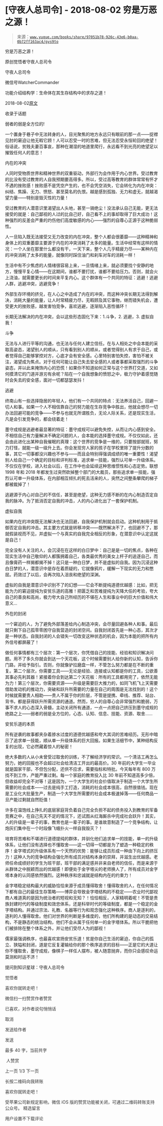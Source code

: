 # [守夜人总司令] - 2018-08-02 穷是万恶之源！

> 来源：[`www.yuque.com/books/share/97051b78-926c-43e6-b0aa-0b72ff163ac4/gys9to`](https://www.yuque.com/books/share/97051b78-926c-43e6-b0aa-0b72ff163ac4/gys9to)



穷是万恶之源！ 

原创觉悟者守夜人总司令 

守夜人总司令 

微信号WatcherCommander 

功能介绍结构学：生命体在其生存结构中的求存之道！ 

2018-08-02[原文](https://mp.weixin.qq.com/s?__biz=MzAxNDk1NjI2Mw==&mid=2247483823&idx=1&sn=e54ebe9891b302dc0bf1815c76ccf8b7&chksm=9b8a2227acfdab31a05e273addd9159d4b8263d58d3c58bf214841c8189157519719c3427306&scene=27#wechat_redirect&cpage=497) 

收录于话题 

弱者的弱是全方位的! 

一个置身于巷子中无法转身的人，目光聚焦的地方永远只有眼前的那一点——捉襟见肘的窘迫让他无暇它顾！人可以忍受一时的苦难，但无法忍受永恒轮回的绝望！俗话说，贫贱夫妻百事哀，那种在潮湿的地道里爬行，永远看不到光亮的绝望足以摧毁任何人的意志！ 

内在的冲突 

人同时受物质世界和精神世界的双重驱动，外部行为会作用于内心世界。受过教育的比没有受过教育的人自我预期要高得多。所以，受过高等教育的群体常常有怀才不遇的挫败感！挫败感不是凭空产生的，也不会凭空消失，它会转化为内在冲突：纠结、焦躁、无力、愤怒、甚至莫名的仇恨。越是感到孤独、无力和虚无，就越渴望力量——特别是毁灭性的力量！ 

受过教育的人潜意识里渴望出人头地，甚至一骑绝尘！没法承认自己无能，更无法接受的就是：自己鄙视的人过的比自己好，自己看不上的事却取得了巨大成功！这种强烈的反差会严重的灼伤他们高度敏感的内心——强烈的自尊心正源于这种脆弱性。 

人一旦陷入既无法接受又无力改变的内在冲突，整个人都会很萎靡——这种精神和身体上的双重萎靡主要源于内在的冲突消耗了太多的能量。生活中经常有这样的情况：一个人坐在那里什么都没有干，一天下来，整个人几乎精疲力尽——某种内在的冲突消耗了太多的能量，就像同时踩住油门和刹车对车的消耗一样！ 

生活中有不少焦虑的人情绪很容易上来，一旦情绪上来，就必须要找个安静的地方，慢慢平复心情——在这期间，谁都不要打扰，谁都不要给压力。否则，就会火上浇油，就需要更长的时间来平复内心。这个群体有一个共同的特征：逃避！逃避人群，逃避冲突，逃避竞争！ 

外部生存环境的挤兑，在人心之中造成了内在的冲突，而这种冲突长期无法得到解决，消耗大量的能量，让人时常精疲力尽，无暇顾及其它事物，继而错失机会，遭受更大的挫败感，越发害怕竞争，喜欢逃避，逐渐陷入恶性循环！ 

长期无法解决的内在冲突，会以这些形态固化下来：1.斗争，2\. 逃避，3\. 虚拟自我！ 

斗争 

无法与人进行平等的沟通，也无法与任何人建立信任。在与人相处之中会本能的采取高姿态，渴望别人的顺从，只有看到别人的顺从，或者觉得别人有求于自己，或者觉得自己能够掌控对方，心底才会有安全感。心里特别害怕失控，害怕不被关注，渴望成为焦点。对于任何可能让自己失去安全感的人或者事都采取强烈的斗争姿态，并以此来掩饰内心的恐慌！如果你不知道如何正常与这个世界打交道，又如何摸清它的门道并游刃有余呢？陷在一个自我想象的愤怒之中，极力守护着感觉随时会失去的安全感，面对一切都瑟瑟发抖！ 

逃避 

终南山有一些选择隐居的年轻人，他们有一个共同的特点：无法养活自己，回避一切人和事。如果一个人不相信靠自己的努力能在生存竞争中胜出，他就会想尽一切办法回避可能的竞争——不参与也就无所谓胜负，无论人际关系，还是现实生活，凡是会引发竞争的，都会绕着走！ 

墨守成规是逃避者最显著的特征：墨守成规可以避免失控，从而让内心感到安全。不相信自己有力量解决不确定问题的人，会本能的选择墨守成规。不仅仅如此，还会由此进化出某种自我催眠的真理：这个世界的竞争是一维的，只要按部就班，努力打怪，就能一级一级升上去。你会发现穷人家的孩子在学校里除了提升分数的事，其它一切事都没兴趣也不参与——而且会特别得强调成绩的唯一重要性！渴望别人给自己一个确定的目标和评判标准，追求单一技能，强烈认可单一升级体系。不仅仅在学校，进入社会以后，在工作中也会延续这种思维惯性和心态定势。联想 1998 年和 2018 年都发生过突然砍掉整个部门的大裁员，那些追求单一技能，强烈认可单一升级体系，在内部相互倾扎的死去活来的人，突然之间整条攀爬的梯子都被裁掉了！ 

逃避源于内心对自己的不信任，甚至是绝望，这种无力感不断的在内心制造否定自我的脉冲。为了抵消否定自我的冲击，人的内心进化出了一套保护机制。 

虚拟自我 

如果内在的冲突既无法解决也无法回避，自我保护机制就会启动。这种机制用于抵御否定自我的冲击。其主要方式就是转移冲突——既然解决不了，也回避不了，那就假装视而不见，并虚拟一个与真实的自我完全相反的形象，在潜意识中认定这就是自己！ 

完全没有人关注的人，会沉浸在在这样的白日梦中：自己是是一切的焦点，各种在现实生活中自己敬仰的人都簇拥着自己，各类最优秀的美女上杆子的追逐自己，而且像膏药一样揭都揭不掉！这只是一种白日梦，并不是虚拟的自我。因为沉浸这种白日梦的人，潜意识中是存在着质疑的，它就像鸦片，缓解一下现实的无力和憋屈。药效过了以后，会再次陷入沮丧和绝望的深渊。 

虚拟的自我是潜意识中识别不了的幻想——它会不断提纯道德优越感：比如，把无能为力的窘迫提纯为安贫乐道的高雅！把匮乏和苦难提纯为天降大任的考验，夸大自己的善良和高尚，极力夸大自己所经历的不堪在人生和事业中的巨大价值和伟大意义… 

外在的封闭 

一个窘迫的人，为了避免外部落差给内心制造冲突，会尽量回避各种人和事。最后就只剩下自己孤零零困守自我营造的封闭空间。自我封闭首先是一种心态，其次才是一种状态。自我封闭的人会错失一切改变这种状态的机会，因为本能的把所有内外信号都屏蔽了！ 

做任何事情都有三个层次：第一个层次，你凭借自己的技能、经验和知识解决问题。用不了多久你就会到达一个天花板，这个时候需要别人给你新的认知，告诉你门路，并给予指引。否则，你就像驴拉磨盘一样，不管怎么努力都是在不断的重复。第二个层次，你需要工具——无论是经验、连接或认知都是你的工具，公欲善其事必先利其器！紧接着你会到达第二个天花板：所有的工具都用完了，依然无能为力！第三个层次，你需要资源——升级是需要巨大推力的，如同飞机飞上天需要借助发动机的推动力，突破和跃升所需要的力量在自己的周围是无法找到的！这个时候就需要贵人相助——贵人不属于你的阶层，不管是提携、牵线、推荐、站台、背书，都是获得跃升所需资源的通道。然而，穷人的自尊心会非常强烈和脆弱，万事不求人的心态深入骨髓，主动关闭所有通道，一点一点把自己挤压到墨守成规的绝路之上——弱者的弱是全方位的，心态、认知、信息、技能、资源、取舍…… 

安贫乐道的本质 

所有逆袭的故事都夹杂着掺水过度的道德优越感和夸大其词的苦难经历。无形中暗示了追求单一技能，顺从单一升级体系的巨大回报。如果生活细节中，某种结构反复的出现，它必然藏着惊人的秘密！ 

绝大多数的人从小未曾受过取舍的训练，不了解经济学的常识。一个清洁工再怎么努力，她的回报也不会超过社会给清洁工开出的最高价。30 年前的大学生一毕业就是国家干部，不但包分配，还供不应求，需要指标和特批。今天每年有 800 万找不到工作，产能严重过剩。每一个家庭的教育投入比 30 年前不知道高多少倍，但收益却完全不对等！这是因为，一个大学生的社会价值取决于制造一个大学生所需要的社会成本——过去是纯手工打造，消耗的社会成本很高，自然很值钱。现在是工业化大批量生产，制造一个大学生所需要的社会成本极速掉落——任何商品一旦产能过剩就自然贬值！ 

许多在温饱线上挣扎的底层家庭背负着自己完全负担不起的债务投入到教育的军备竞赛之中，在自己先天不足的情况下，还试图从红海厮杀中完成社会跃升！其实，人的升级是一辈子的事，教育也是一辈子的事。是谁故意制造了一个竞争结构，让炮灰们集中在一个时段像飞蛾扑火一样自我毁灭？！ 

培育将苦难和不堪进行道德提纯的群体，并驯化他们追求单一的技能，单一的升级体系，让他们没有选择也不懂取舍——这一切得一切都是为了塑造一种稳定的秩序！金字塔式的升级体系有一个天然的优势：能够让成员形成一种由下向上的挤压力！这种人为的竞争结构会强化所有成员对结构本身的崇拜，并滋生出优越感。老师任命成绩好的学生为班干部，班干部的满足感并非来自老师的信任，而是来源于从群体之中脱颖而出的优越感！即便处于金字塔尖的老师换人了，所有成员对金字塔本身的认同感依然强烈。这种秩序和忠诚就是结构内在的约束力！ 

金字塔稳定结构最大的威胁恰恰来源于成员懂得取舍！懂得取舍的人，在任何情况下都有自己的最佳生存策略——博弈会导致金字塔结构的不稳定——农业时代鄙视商人难道真的是因为统治者的短视和无知？！恰恰相反，人家精明着呢！不管是贵族封建时代的等级制度和效忠体系，还是科举时代的等级制度，都是一个稳定的金字塔结构。并通过宗法、礼教、名器等行为和观念强化这种秩序。商人是逐利的，逐利的人懂得取舍。他们对世界的判断是多维度的，他们所构建的是动态的交易结构，不是静态的统治结构，他们不会从属于任何单一的金字塔体系。所以干脆把他们被排除在整个体系之外，并让他们受尽人为的鄙视！ 

儒家最强调秩序，也最喜欢宣扬安贫乐道！贫是你自己生活的窘迫，你自己的孤立、狭隘和封闭，道是它反复灌输给你的那个秩序追求的目标——正是它的大道让你不懂取舍，墨守成规，像棋子一样任人摆布，被人随意抛弃，而你只会感叹命运莫测和时运不济！ 

提问到知识星球：守夜人总司令  

<ne-card data-card-name="image" data-card-type="inline" id="IsK6E" data-event-boundary="card" style="color: rgb(51, 51, 51);">

觉悟者 

喜欢你就转走吧！ 

微信扫一扫赞赏作者赞赏 

已喜欢，对作者说句悄悄话 

取消 

发送给作者 

发送 

最多 40 字，当前共字 

 人赞赏 

上一页 1/3 下一页 

长按二维码向我转账 

喜欢你就转走吧！ 

受苹果公司新规定影响，微信 iOS 版的赞赏功能被关闭，可通过二维码转账支持公众号。 <ne-h3 id="WHqX2" data-lake-id="WHqX2"><ne-heading-ext><ne-heading-anchor></ne-heading-anchor><ne-heading-fold></ne-heading-fold></ne-heading-ext><ne-heading-content>精选留言</ne-heading-content></ne-h3> 

用户设置不下载评论</ne-card>